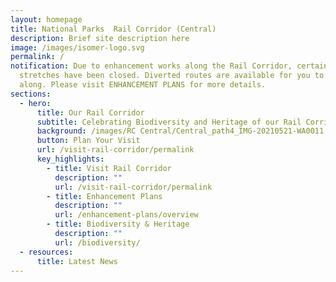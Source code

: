 ```yaml
---
layout: homepage
title: National Parks  Rail Corridor (Central)
description: Brief site description here
image: /images/isomer-logo.svg
permalink: /
notification: Due to enhancement works along the Rail Corridor, certain
  stretches have been closed. Diverted routes are available for you to walk
  along. Please visit ENHANCEMENT PLANS for more details.
sections:
  - hero:
      title: Our Rail Corridor
      subtitle: Celebrating Biodiversity and Heritage of our Rail Corridor (Central)
      background: /images/RC Central/Central_path4_IMG-20210521-WA0011.jpg
      button: Plan Your Visit
      url: /visit-rail-corridor/permalink
      key_highlights:
        - title: Visit Rail Corridor
          description: ""
          url: /visit-rail-corridor/permalink
        - title: Enhancement Plans
          description: ""
          url: /enhancement-plans/overview
        - title: Biodiversity & Heritage
          description: ""
          url: /biodiversity/
  - resources:
      title: Latest News
---
```

